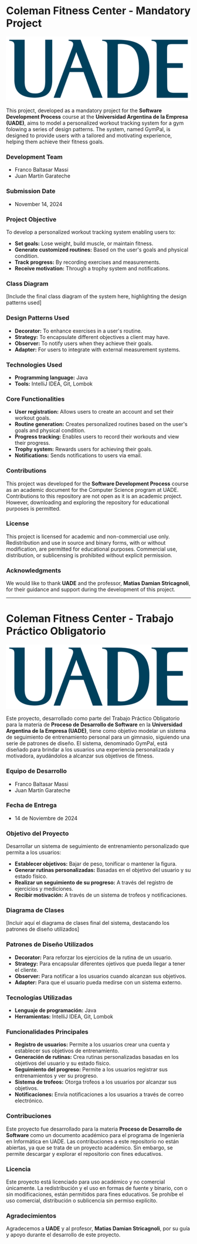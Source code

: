# Coleman Fitness Center - Mandatory Project

![](Imagenes/LogoUADE.svg)

This project, developed as a mandatory project for the **Software Development Process** course at the **Universidad Argentina de la Empresa (UADE)**, aims to model a personalized workout tracking system for a gym folowing a series of design patterns. The system, named GymPal, is designed to provide users with a tailored and motivating experience, helping them achieve their fitness goals.

### Development Team

* Franco Baltasar Massi
* Juan Martín Garateche

### Submission Date

* November 14, 2024

### Project Objective

To develop a personalized workout tracking system enabling users to:

* **Set goals:** Lose weight, build muscle, or maintain fitness.
* **Generate customized routines:** Based on the user's goals and physical condition.
* **Track progress:** By recording exercises and measurements.
* **Receive motivation:** Through a trophy system and notifications.

### Class Diagram

[Include the final class diagram of the system here, highlighting the design patterns used]

### Design Patterns Used

* **Decorator:** To enhance exercises in a user's routine.
* **Strategy:** To encapsulate different objectives a client may have.
* **Observer:** To notify users when they achieve their goals.
* **Adapter:** For users to integrate with external measurement systems.

### Technologies Used

* **Programming language:** Java
* **Tools:** IntelliJ IDEA, Git, Lombok

### Core Functionalities

* **User registration:** Allows users to create an account and set their workout goals.
* **Routine generation:** Creates personalized routines based on the user's goals and physical condition.
* **Progress tracking:** Enables users to record their workouts and view their progress.
* **Trophy system:** Rewards users for achieving their goals.
* **Notifications:** Sends notifications to users via email.

### Contributions

This project was developed for the **Software Development Process** course as an academic document for the Computer Science program at UADE. Contributions to this repository are not open as it is an academic project. However, downloading and exploring the repository for educational purposes is permitted.

### License

This project is licensed for academic and non-commercial use only. Redistribution and use in source and binary forms, with or without modification, are permitted for educational purposes. Commercial use, distribution, or sublicensing is prohibited without explicit permission.

### Acknowledgments

We would like to thank **UADE** and the professor, **Matias Damian Stricagnoli**, for their guidance and support during the development of this project.

---

# Coleman Fitness Center - Trabajo Práctico Obligatorio 

![](Imagenes/LogoUADE.svg)

Este proyecto, desarrollado como parte del Trabajo Práctico Obligatorio para la materia de **Proceso de Desarrollo de Software** en la **Universidad Argentina de la Empresa (UADE)**, tiene como objetivo modelar un sistema de seguimiento de entrenamiento personal para un gimnasio, siguiendo una serie de patrones de diseño. El sistema, denominado GymPal, está diseñado para brindar a los usuarios una experiencia personalizada y motivadora, ayudándolos a alcanzar sus objetivos de fitness.

### Equipo de Desarrollo

* Franco Baltasar Massi
* Juan Martín Garateche

### Fecha de Entrega

* 14 de Noviembre de 2024

### Objetivo del Proyecto

Desarrollar un sistema de seguimiento de entrenamiento personalizado que permita a los usuarios:

* **Establecer objetivos:** Bajar de peso, tonificar o mantener la figura.
* **Generar rutinas personalizadas:** Basadas en el objetivo del usuario y su estado físico.
* **Realizar un seguimiento de su progreso:** A través del registro de ejercicios y mediciones.
* **Recibir motivación:** A través de un sistema de trofeos y notificaciones.

### Diagrama de Clases

[Incluir aquí el diagrama de clases final del sistema, destacando los patrones de diseño utilizados]

### Patrones de Diseño Utilizados

* **Decorator:** Para reforzar los ejercicios de la rutina de un usuario.
* **Strategy:** Para encapsular diferentes ojetivos que pueda llegar a tener el cliente.
* **Observer:** Para notificar a los usuarios cuando alcanzan sus objetivos.
* **Adapter:** Para que el usuario pueda medirse con un sistema externo.

### Tecnologías Utilizadas

* **Lenguaje de programación:** Java
* **Herramientas:** IntelliJ IDEA, Git, Lombok

### Funcionalidades Principales

* **Registro de usuarios:** Permite a los usuarios crear una cuenta y establecer sus objetivos de entrenamiento.
* **Generación de rutinas:** Crea rutinas personalizadas basadas en los objetivos del usuario y su estado físico.
* **Seguimiento del progreso:** Permite a los usuarios registrar sus entrenamientos y ver su progreso.
* **Sistema de trofeos:** Otorga trofeos a los usuarios por alcanzar sus objetivos.
* **Notificaciones:** Envía notificaciones a los usuarios a través de correo electrónico.
  
### Contribuciones

Este proyecto fue desarrollado para la materia **Proceso de Desarrollo de Software** como un documento académico para el programa de Ingeniería en Informática en UADE. Las contribuciones a este repositorio no están abiertas, ya que se trata de un proyecto académico. Sin embargo, se permite descargar y explorar el repositorio con fines educativos.

### Licencia

Este proyecto está licenciado para uso académico y no comercial únicamente. La redistribución y el uso en formas de fuente y binario, con o sin modificaciones, están permitidos para fines educativos. Se prohíbe el uso comercial, distribución o sublicencia sin permiso explícito.

### Agradecimientos

Agradecemos a **UADE** y al profesor, **Matias Damian Stricagnoli**, por su guía y apoyo durante el desarrollo de este proyecto.
